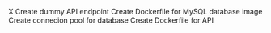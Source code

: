 X Create dummy API endpoint
Create Dockerfile for MySQL database image
Create connecion pool for database
Create Dockerfile for API